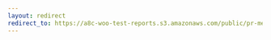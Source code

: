 ```yaml
---
layout: redirect
redirect_to: https://a8c-woo-test-reports.s3.amazonaws.com/public/pr-merge/44681/api/index.html
---
```

